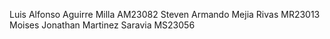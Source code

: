 Luis Alfonso Aguirre Milla AM23082
Steven Armando Mejia Rivas MR23013
Moises Jonathan Martinez Saravia MS23056

